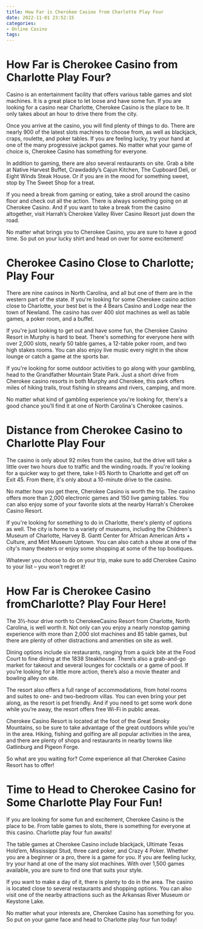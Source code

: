 ```yaml
---
title: How Far is Cherokee Casino from Charlotte Play Four 
date: 2022-11-01 23:52:15
categories:
- Online Casino
tags:
---
```



#  How Far is Cherokee Casino from Charlotte Play Four? 

Casino is an entertainment facility that offers various table games and slot machines. It is a great place to let loose and have some fun. If you are looking for a casino near Charlotte, Cherokee Casino is the place to be. It only takes about an hour to drive there from the city.

Once you arrive at the casino, you will find plenty of things to do. There are nearly 900 of the latest slots machines to choose from, as well as blackjack, craps, roulette, and poker tables. If you are feeling lucky, try your hand at one of the many progressive jackpot games. No matter what your game of choice is, Cherokee Casino has something for everyone.

In addition to gaming, there are also several restaurants on site. Grab a bite at Native Harvest Buffet, Crawdaddy’s Cajun Kitchen, The Cupboard Deli, or Eight Winds Steak House. Or if you are in the mood for something sweet, stop by The Sweet Shop for a treat.

If you need a break from gaming or eating, take a stroll around the casino floor and check out all the action. There is always something going on at Cherokee Casino. And if you want to take a break from the casino altogether, visit Harrah’s Cherokee Valley River Casino Resort just down the road.

No matter what brings you to Cherokee Casino, you are sure to have a good time. So put on your lucky shirt and head on over for some excitement!

#  Cherokee Casino Close to Charlotte; Play Four 

There are nine casinos in North Carolina, and all but one of them are in the western part of the state. If you're looking for some Cherokee casino action close to Charlotte, your best bet is the 4 Bears Casino and Lodge near the town of Newland. The casino has over 400 slot machines as well as table games, a poker room, and a buffet.

If you're just looking to get out and have some fun, the Cherokee Casino Resort in Murphy is hard to beat. There's something for everyone here with over 2,000 slots, nearly 50 table games, a 12-table poker room, and two high stakes rooms. You can also enjoy live music every night in the show lounge or catch a game at the sports bar.

If you're looking for some outdoor activities to go along with your gambling, head to the Grandfather Mountain State Park. Just a short drive from Cherokee casino resorts in both Murphy and Cherokee, this park offers miles of hiking trails, trout fishing in streams and rivers, camping, and more.

No matter what kind of gambling experience you're looking for, there's a good chance you'll find it at one of North Carolina's Cherokee casinos.

#  Distance from Cherokee Casino to Charlotte Play Four 

The casino is only about 92 miles from the casino, but the drive will take a little over two hours due to traffic and the winding roads. If you're looking for a quicker way to get there, take I-85 North to Charlotte and get off on Exit 45. From there, it's only about a 10-minute drive to the casino.

No matter how you get there, Cherokee Casino is worth the trip. The casino offers more than 2,000 electronic games and 150 live gaming tables. You can also enjoy some of your favorite slots at the nearby Harrah's Cherokee Casino Resort. 

If you're looking for something to do in Charlotte, there's plenty of options as well. The city is home to a variety of museums, including the Children's Museum of Charlotte, Harvey B. Gantt Center for African American Arts + Culture, and Mint Museum Uptown. You can also catch a show at one of the city's many theaters or enjoy some shopping at some of the top boutiques. 

Whatever you choose to do on your trip, make sure to add Cherokee Casino to your list – you won't regret it!

#  How Far is Cherokee Casino fromCharlotte? Play Four Here! 

The 3½-hour drive north to CherokeeCasino Resort from Charlotte, North Carolina, is well worth it. Not only can you enjoy a nearly nonstop gaming experience with more than 2,000 slot machines and 85 table games, but there are plenty of other distractions and amenities on site as well. 

Dining options include six restaurants, ranging from a quick bite at the Food Court to fine dining at the 1838 Steakhouse. There’s also a grab-and-go market for takeout and several lounges for cocktails or a game of pool. If you’re looking for a little more action, there’s also a movie theater and bowling alley on site. 

The resort also offers a full range of accommodations, from hotel rooms and suites to one- and two-bedroom villas. You can even bring your pet along, as the resort is pet friendly. And if you need to get some work done while you’re away, the resort offers free Wi-Fi in public areas. 

Cherokee Casino Resort is located at the foot of the Great Smoky Mountains, so be sure to take advantage of the great outdoors while you’re in the area. Hiking, fishing and golfing are all popular activities in the area, and there are plenty of shops and restaurants in nearby towns like Gatlinburg and Pigeon Forge. 

So what are you waiting for? Come experience all that Cherokee Casino Resort has to offer!

#  Time to Head to Cherokee Casino for Some Charlotte Play Four Fun!

If you are looking for some fun and excitement, Cherokee Casino is the place to be. From table games to slots, there is something for everyone at this casino. Charlotte play four fun awaits!

The table games at Cherokee Casino include blackjack, Ultimate Texas Hold’em, Mississippi Stud, three card poker, and Crazy 4 Poker. Whether you are a beginner or a pro, there is a game for you. If you are feeling lucky, try your hand at one of the many slot machines. With over 1,500 games available, you are sure to find one that suits your style.

If you want to make a day of it, there is plenty to do in the area. The casino is located close to several restaurants and shopping options. You can also visit one of the nearby attractions such as the Arkansas River Museum or Keystone Lake.

No matter what your interests are, Cherokee Casino has something for you. So put on your game face and head to Charlotte play four fun today!